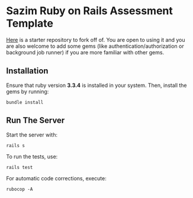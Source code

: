 # Sazim Ruby on Rails Assessment Template

[Here](https://github.com/SazimAssessments/sazim-backend-rails-assessment-starter) is a starter repository to fork off of. You are open to using it and you are also welcome to add some gems (like authentication/authorization or background job runner) if you are more familiar with other gems.

## **Installation**

Ensure that ruby version **3.3.4** is installed in your system. Then, install the gems by running:

```
bundle install
```

## **Run The Server**

Start the server with:

```
rails s
```

To run the tests, use:

```
rails test
```

For automatic code corrections, execute:

```
rubocop -A
```
